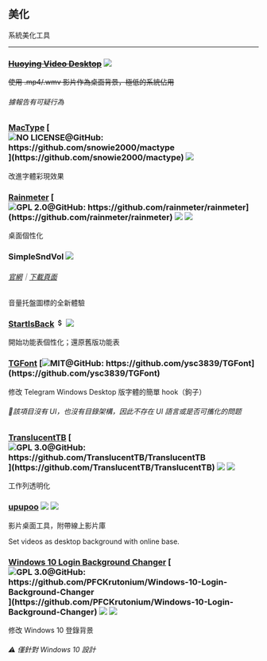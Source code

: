 ## 美化

系統美化工具

---

### [~~Huoying Video Desktop~~](http://huoying666.com/) ![](../assets/china.png)

~~使用 .mp4/.wmv 影片作為桌面背景，極低的系統佔用~~

###### 據報告有可疑行為

### [MacType](http://www.mactype.net/) [![](../assets/open-source-icon.png "NO LICENSE@GitHub: https://github.com/snowie2000/mactype")](https://github.com/snowie2000/mactype) ![](../assets/earth-globe.png)

改進字體彩現效果

### [Rainmeter](https://www.rainmeter.net/) [![](../assets/open-source-icon.png "GPL 2.0@GitHub: https://github.com/rainmeter/rainmeter")](https://github.com/rainmeter/rainmeter) ![](../assets/earth-globe.png) ![](../assets/usb.png)

桌面個性化

### SimpleSndVol ![](../assets/united-states.png)

###### [官網](http://winaero.com/comment.php?comment.news.14)｜[下載頁面](http://winaero.com/download.php?view.12)

音量托盤圖標的全新體驗

### [StartIsBack](http://startisback.com) ![](../assets/money.png) ![](../assets/earth-globe.png)

開始功能表個性化；還原舊版功能表

### [TGFont](https://github.com/ysc3839/TGFont) [![](../assets/open-source-icon.png "MIT@GitHub: https://github.com/ysc3839/TGFont")](https://github.com/ysc3839/TGFont)

修改 Telegram Windows Desktop 版字體的簡單 hook（鉤子）

###### 📌該項目沒有 UI，也沒有目錄架構，因此不存在 UI 語言或是否可攜化的問题

### [TranslucentTB](https://github.com/TranslucentTB/TranslucentTB) [![](../assets/open-source-icon.png "GPL 3.0@GitHub: https://github.com/TranslucentTB/TranslucentTB")](https://github.com/TranslucentTB/TranslucentTB) ![](../assets/united-states.png) ![](../assets/usb.png)

工作列透明化

### [upupoo](http://www.upupoo.com/) ![](../assets/china.png) ![](../assets/united-states.png)

影片桌面工具，附帶線上影片庫

Set videos as desktop background with online base.

### [**Windows 10 Login Background Changer**](https://forums.mydigitallife.net/threads/windows-10-login-screen-background-changer-uploaded-to-github.62367/) [![](../assets/open-source-icon.png "GPL 3.0@GitHub: https://github.com/PFCKrutonium/Windows-10-Login-Background-Changer")](https://github.com/PFCKrutonium/Windows-10-Login-Background-Changer) ![](../assets/united-states.png) ![](../assets/usb.png)

修改 Windows 10 登錄背景

###### ⚠ 僅針對 Windows 10 設計



